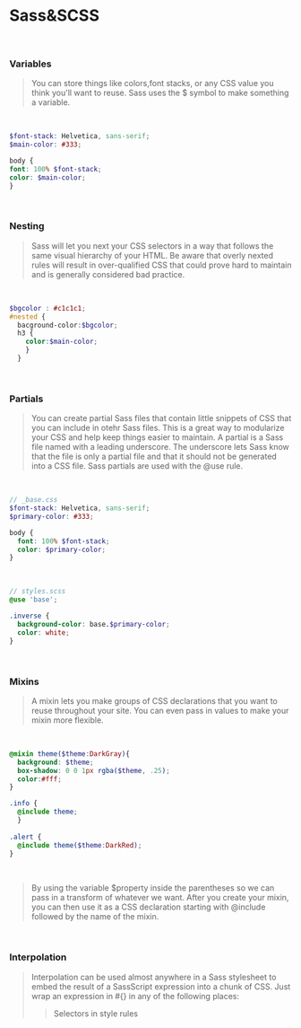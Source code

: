 # Sass&SCSS

<br>

### Variables
>You can store things like colors,font stacks, or any CSS value you think you'll want to reuse.
>Sass uses the $ symbol to make something a variable. 

<br>

```SCSS
$font-stack: Helvetica, sans-serif;
$main-color: #333;

body {
font: 100% $font-stack;
color: $main-color;
}
```

<br>

### Nesting
>Sass will let you next your CSS selectors in a way that follows the same visual hierarchy of your HTML.
>Be aware that overly nexted rules will result in over-qualified CSS that could prove hard to maintain and 
>is generally considered bad practice.

<br>

```SCSS
$bgcolor : #c1c1c1;
#nested {
  bacground-color:$bgcolor;
  h3 {
    color:$main-color;
    }
  }
```

<br>

### Partials
>You can create partial Sass files that contain little snippets of CSS that you can include in otehr Sass files.
>This is a great way to modularize your CSS and help keep things easier to maintain. 
>A partial is a Sass file named with a leading underscore.
>The underscore lets Sass know that the file is only a partial file and that it should not be generated into a CSS file.
>Sass partials are used with the @use rule. 

<br>

```SCSS
// _base.css
$font-stack: Helvetica, sans-serif;
$primary-color: #333;

body {
  font: 100% $font-stack;
  color: $primary-color;
}
```

<br>

```SCSS
// styles.scss
@use 'base';

.inverse {
  background-color: base.$primary-color;
  color: white;
}
```

<br>

### Mixins 
>A mixin lets you make groups of CSS declarations that you want to reuse throughout your site. 
>You can even pass in values to make your mixin more flexible. 

<br>

```SCSS
@mixin theme($theme:DarkGray){
  background: $theme;
  box-shadow: 0 0 1px rgba($theme, .25);
  color:#fff;
}

.info {
  @include theme;
  }
 
.alert {
  @include theme($theme:DarkRed);
}
```

<br>

>By using the variable $property inside the parentheses so we can pass in a transform of whatever we want.
>After you create your mixin, you can then use it as a CSS declaration starting with @include followed by the name of the mixin.

<br>

### Interpolation 
>Interpolation can be used almost anywhere in a Sass stylesheet to embed the result of a SassScript expression into a chunk of CSS. 
>Just wrap an expression in #{} in any of the following places:
> >Selectors in style rules





   
